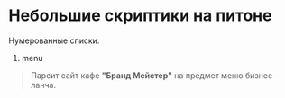 Небольшие скриптики на питоне
=============================

Нумерованные списки:
1. menu
> Парсит сайт кафе **"Бранд Мейстер"** на предмет меню бизнес-ланча.

